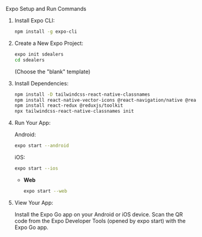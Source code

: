 Expo Setup and Run Commands

1.  Install Expo CLI:

    ```bash
    npm install -g expo-cli
    ```

2.  Create a New Expo Project:

    ```bash
    expo init sdealers
    cd sdealers
    ```

    (Choose the "blank" template)

3.  Install Dependencies:

    ```bash
    npm install -D tailwindcss-react-native-classnames
    npm install react-native-vector-icons @react-navigation/native @react-navigation/stack @react-navigation/bottom-tabs @react-navigation/drawer react-native-gesture-handler react-native-reanimated react-native-safe-area-context
    npm install react-redux @reduxjs/toolkit
    npx tailwindcss-react-native-classnames init
    ```

4.  Run Your App:

    Android:

    ```bash
    expo start --android
    ```

    iOS:

    ```bash
    expo start --ios
    ```

    * **Web**

        ```bash
        expo start --web
        ```

5.  View Your App:

    Install the Expo Go app on your Android or iOS device. Scan the QR code from the Expo Developer Tools (opened by expo start) with the Expo Go app.


